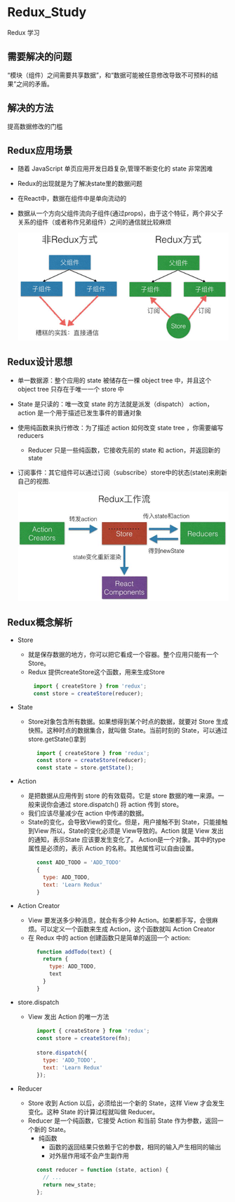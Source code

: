 # Redux_Study

Redux 学习

## 需要解决的问题

“模块（组件）之间需要共享数据”，和“数据可能被任意修改导致不可预料的结果”之间的矛盾。

## 解决的方法

提高数据修改的门槛

## Redux应用场景

- 随着 JavaScript 单页应用开发日趋复杂,管理不断变化的 state 非常困难
- Redux的出现就是为了解决state里的数据问题
- 在React中，数据在组件中是单向流动的
- 数据从一个方向父组件流向子组件(通过props)，由于这个特征，两个非父子关系的组件（或者称作兄弟组件）之间的通信就比较麻烦

  ![Redux应用场景](./resources/redux-wrong.png)

## Redux设计思想

- 单一数据源：整个应用的 state 被储存在一棵 object tree 中，并且这个 object tree 只存在于唯一一个 store 中
- State 是只读的：唯一改变 state 的方法就是派发（dispatch） action，action 是一个用于描述已发生事件的普通对象
- 使用纯函数来执行修改：为了描述 action 如何改变 state tree ，你需要编写 reducers
  - Reducer 只是一些纯函数，它接收先前的 state 和 action，并返回新的 state 
- 订阅事件：其它组件可以通过订阅（subscribe）store中的状态(state)来刷新自己的视图.  

  ![Redux工作流](./resources/redux-flow.png)

## Redux概念解析

- Store
  - 就是保存数据的地方，你可以把它看成一个容器。整个应用只能有一个Store。
  - Redux 提供createStore这个函数，用来生成Store
  
   ```javascript
        import { createStore } from 'redux';
        const store = createStore(reducer);
   ```

- State
  - Store对象包含所有数据。如果想得到某个时点的数据，就要对 Store 生成快照。这种时点的数据集合，就叫做 State。当前时刻的 State，可以通过store.getState()拿到

  ```javascript
        import { createStore } from 'redux';
        const store = createStore(reducer);
        const state = store.getState();
   ```
  
- Action
  - 是把数据从应用传到 store 的有效载荷。它是 store 数据的唯一来源。一般来说你会通过 store.dispatch() 将 action 传到 store。
  - 我们应该尽量减少在 action 中传递的数据。
  - State的变化，会导致View的变化。但是，用户接触不到 State，只能接触到View 所以，State的变化必须是 View导致的。Action 就是 View 发出的通知，表示State 应该要发生变化了。 Action是一个对象。其中的type属性是必须的，表示 Action 的名称。其他属性可以自由设置。

  ```javascript
        const ADD_TODO = 'ADD_TODO'
        {
          type: ADD_TODO,
          text: 'Learn Redux'
        }
  ```

- Action Creator
  - View 要发送多少种消息，就会有多少种 Action。如果都手写，会很麻烦。可以定义一个函数来生成 Action，这个函数就叫 Action Creator
  - 在 Redux 中的 action 创建函数只是简单的返回一个 action:

  ```javascript
        function addTodo(text) {
          return {
            type: ADD_TODO,
            text
          }
        }
  ```

- store.dispatch
  - View 发出 Action 的唯一方法
  
  ```javascript
        import { createStore } from 'redux';
        const store = createStore(fn);

        store.dispatch({
          type: 'ADD_TODO',
          text: 'Learn Redux'
        });
  ```

- Reducer
  - Store 收到 Action 以后，必须给出一个新的 State，这样 View 才会发生变化。这种 State 的计算过程就叫做 Reducer。
  - Reducer 是一个纯函数，它接受 Action 和当前 State 作为参数，返回一个新的 State。
    - 纯函数
      - 函数的返回结果只依赖于它的参数，相同的输入产生相同的输出
      - 对外层作用域不会产生副作用
  
  ```javascript
        const reducer = function (state, action) {
          // ...
          return new_state;
        };
  ```
